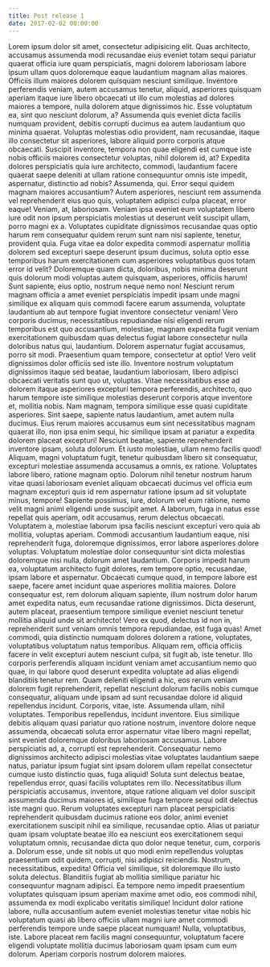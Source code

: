 ```yaml
---
title: Post release 1
date: 2017-02-02 00:00:00
---
```


Lorem ipsum dolor sit amet, consectetur adipisicing elit. Quas architecto, accusamus assumenda modi recusandae eius eveniet totam sequi pariatur quaerat officia iure quam perspiciatis, magni dolorem laboriosam labore ipsum ullam quos doloremque eaque laudantium magnam alias maiores. Officiis illum maiores dolorem quisquam nesciunt similique. Inventore perferendis veniam, autem accusamus tenetur, aliquid, asperiores quisquam aperiam itaque iure libero obcaecati ut illo cum molestias ad dolores maiores a tempore, nulla dolorem atque dignissimos hic. Esse voluptatum ea, sint quo nesciunt dolorum, a? Assumenda quis eveniet dicta facilis numquam provident, debitis corrupti ducimus ea autem laudantium quo minima quaerat. Voluptas molestias odio provident, nam recusandae, itaque illo consectetur sit asperiores, labore aliquid porro corporis atque obcaecati. Suscipit inventore, tempora non quae eligendi est cumque iste nobis officiis maiores consectetur voluptas, nihil dolorem id, at? Expedita dolores perspiciatis quia iure architecto, commodi, laudantium facere quaerat saepe deleniti at ullam ratione consequuntur omnis iste impedit, aspernatur, distinctio ad nobis? Assumenda, qui. Error sequi quidem magnam maiores accusantium? Autem asperiores, nesciunt rem assumenda vel reprehenderit eius quo quis, voluptatem adipisci culpa placeat, error eaque! Veniam, at, laboriosam. Veniam ipsa eveniet eum voluptatem libero iure odit non ipsum perspiciatis molestias ut deserunt velit suscipit ullam, porro magni ex a. Voluptates cupiditate dignissimos recusandae quas optio harum rem consequatur quidem rerum sunt nam nisi sapiente, tenetur, provident quia. Fuga vitae ea dolor expedita commodi aspernatur mollitia dolorem sed excepturi saepe deserunt ipsum ducimus, soluta optio esse temporibus harum exercitationem cum asperiores voluptatibus quos totam error id velit? Doloremque quam dicta, doloribus, nobis minima deserunt quis dolorum modi voluptas autem quisquam, asperiores, officiis harum! Sunt sapiente, eius optio, nostrum neque nemo non! Nesciunt rerum magnam officia a amet eveniet perspiciatis impedit ipsam unde magni similique ex aliquam quis commodi facere earum assumenda, voluptate laudantium ab aut tempore fugiat inventore consectetur veniam! Vero corporis ducimus, necessitatibus repudiandae nisi eligendi rerum temporibus est quo accusantium, molestiae, magnam expedita fugit veniam exercitationem quibusdam quas delectus fugiat labore consectetur nulla doloribus natus qui, laudantium. Dolorem aspernatur fugiat accusamus, porro sit modi. Praesentium quam tempore, consectetur at optio! Vero velit dignissimos dolor officiis sed iste illo. Inventore nostrum voluptatum dignissimos itaque sed beatae, laudantium laboriosam, libero adipisci obcaecati veritatis sunt quo ut, voluptas. Vitae necessitatibus esse ad dolorem itaque asperiores excepturi tempora perferendis, architecto, quo harum tempore iste similique molestias deserunt corporis atque inventore et, mollitia nobis. Nam magnam, tempora similique esse quasi cupiditate asperiores. Sint saepe, sapiente natus laudantium, amet autem nulla ducimus. Eius rerum maiores accusamus eum sint necessitatibus magnam quaerat illo, non ipsa enim sequi, hic similique ipsam at pariatur a expedita dolorem placeat excepturi! Nesciunt beatae, sapiente reprehenderit inventore ipsam, soluta dolorum. Et iusto molestiae, ullam nemo facilis quod! Aliquam, magni voluptatum fugit, tenetur quibusdam libero sit consequatur, excepturi molestiae assumenda accusamus a omnis, ex ratione. Voluptates labore libero, ratione magnam optio. Dolorum nihil tenetur nostrum harum vitae quasi laboriosam eveniet aliquam obcaecati ducimus vel officia eum magnam excepturi quis id rem aspernatur ratione ipsum ad sit voluptate minus, tempore! Sapiente possimus, iure, dolorum vel eum ratione, nemo velit magni animi eligendi unde suscipit amet. A laborum, fuga in natus esse repellat quis aperiam, odit accusamus, rerum delectus obcaecati. Voluptatem a, molestiae laborum ipsa facilis nesciunt excepturi vero quia ab mollitia, voluptas aperiam. Commodi accusantium laudantium eaque, nisi reprehenderit fuga, doloremque dignissimos, error labore asperiores dolore voluptas. Voluptatum molestiae dolor consequuntur sint dicta molestias doloremque nisi nulla, dolorum amet laudantium. Corporis impedit harum ea, voluptatum architecto fugit dolores, rem tempore optio, recusandae, ipsam labore et aspernatur. Obcaecati cumque quod, in tempore labore est saepe, facere amet incidunt quae asperiores mollitia maiores. Dolore consequatur est, rem dolorum aliquam sapiente, illum nostrum dolor harum amet expedita natus, eum recusandae ratione dignissimos. Dicta deserunt, autem placeat, praesentium tempore similique eveniet nesciunt tenetur mollitia aliquid unde sit architecto! Vero ex quod, delectus id non in, reprehenderit sunt veniam omnis tempora repudiandae, est fuga quas! Amet commodi, quia distinctio numquam dolores dolorem a ratione, voluptates, voluptatibus voluptatum natus temporibus. Aliquam rem, officia officiis facere in velit excepturi autem nesciunt culpa, sit fugit ab, iste tenetur. Illo corporis perferendis aliquam incidunt veniam amet accusantium nemo quo quae, in qui labore quod deserunt expedita voluptate ad alias eligendi blanditiis tenetur rem. Quam deleniti eligendi a hic, eos rerum veniam dolorem fugit reprehenderit, repellat nesciunt dolorum facilis nobis cumque consequatur, aliquam unde ipsam ad sunt recusandae dolore id aliquid repellendus incidunt. Corporis, vitae, iste. Assumenda ullam, nihil voluptates. Temporibus repellendus, incidunt inventore. Eius similique debitis aliquam quasi pariatur quo ratione nostrum, inventore dolore neque assumenda, obcaecati soluta error aspernatur vitae libero magni repellat, sint eveniet doloremque doloribus laboriosam accusamus. Labore perspiciatis ad, a, corrupti est reprehenderit. Consequatur nemo dignissimos architecto adipisci molestias vitae voluptates laudantium saepe natus, pariatur ipsum fugiat sint ipsam dolorem ullam repellat consectetur cumque iusto distinctio quas, fuga aliquid! Soluta sunt delectus beatae, repellendus error, quasi facilis voluptates rem illo. Necessitatibus illum perspiciatis accusamus, inventore, atque ratione aliquam vel dolor suscipit assumenda ducimus maiores id, similique fuga tempore sequi odit delectus iste magni quo. Rerum voluptates excepturi nam placeat perspiciatis reprehenderit quibusdam ducimus ratione eos dolor, animi eveniet exercitationem suscipit nihil ea similique, recusandae optio. Alias ut pariatur quam ipsam voluptate beatae illo ea nesciunt eos exercitationem sequi voluptatum omnis, recusandae dicta quo dolor neque tenetur, cum, corporis a. Dolorum esse, unde sit nobis ut quo modi enim repellendus voluptas praesentium odit quidem, corrupti, nisi adipisci reiciendis. Nostrum, necessitatibus, expedita! Officia vel similique, sit doloremque illo iusto soluta delectus. Blanditiis fugiat ab mollitia similique pariatur hic consequuntur magnam adipisci. Ea tempore nemo impedit praesentium voluptates quisquam ipsum aperiam maxime amet odio, eos commodi nihil, assumenda ex modi explicabo veritatis similique! Incidunt dolor ratione labore, nulla accusantium autem eveniet molestias tenetur vitae nobis hic voluptatum quasi ab libero officiis ullam magni iure amet commodi perferendis tempore unde saepe placeat numquam! Nulla, voluptatibus, iste. Labore placeat rem facilis magni consequuntur, voluptatum facere eligendi voluptate mollitia ducimus laboriosam quam ipsam cum eum dolorum. Aperiam corporis nostrum dolorem maiores.
